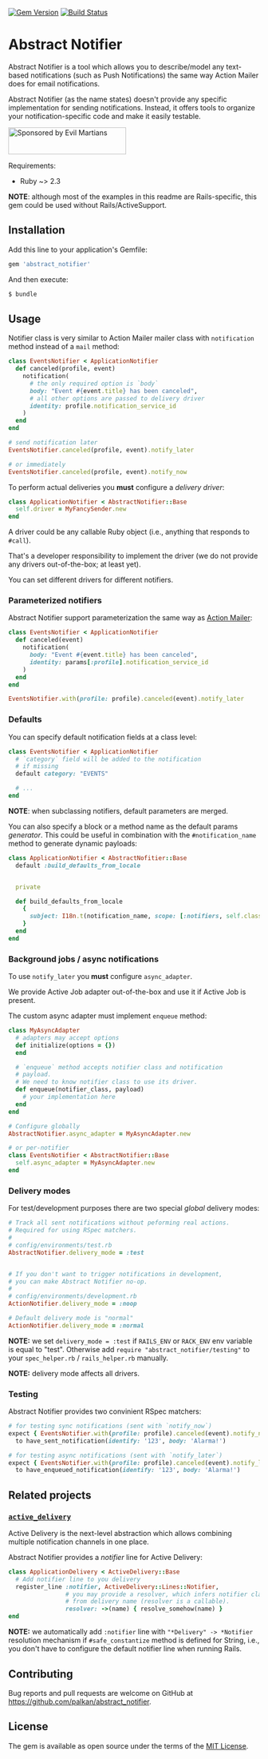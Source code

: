 [![Gem Version](https://badge.fury.io/rb/abstract_notifier.svg)](https://badge.fury.io/rb/abstract_notifier)
[![Build Status](https://travis-ci.org/palkan/abstract_notifier.svg?branch=master)](https://travis-ci.org/palkan/abstract_notifier)

# Abstract Notifier

Abstract Notifier is a tool which allows you to describe/model any text-based notifications (such as Push Notifications) the same way Action Mailer does for email notifications.

Abstract Notifier (as the name states) doesn't provide any specific implementation for sending notifications. Instead, it offers tools to organize your notification-specific code and make it easily testable.

<a href="https://evilmartians.com/?utm_source=action_policy">
<img src="https://evilmartians.com/badges/sponsored-by-evil-martians.svg" alt="Sponsored by Evil Martians" width="236" height="54"></a>

Requirements:
- Ruby ~> 2.3

**NOTE**: although most of the examples in this readme are Rails-specific, this gem could be used without Rails/ActiveSupport.

## Installation

Add this line to your application's Gemfile:

```ruby
gem 'abstract_notifier'
```

And then execute:

```sh
$ bundle
```

## Usage

Notifier class is very similar to Action Mailer mailer class with `notification` method instead of a `mail` method:

```ruby
class EventsNotifier < ApplicationNotifier
  def canceled(profile, event)
    notification(
      # the only required option is `body`
      body: "Event #{event.title} has been canceled",
      # all other options are passed to delivery driver
      identity: profile.notification_service_id
    )
  end
end

# send notification later
EventsNotifier.canceled(profile, event).notify_later

# or immediately
EventsNotifier.canceled(profile, event).notify_now
```

To perform actual deliveries you **must** configure a _delivery driver_:

```ruby
class ApplicationNotifier < AbstractNotifier::Base
  self.driver = MyFancySender.new
end
```

A driver could be any callable Ruby object (i.e., anything that responds to `#call`).

That's a developer responsibility to implement the driver (we do not provide any drivers out-of-the-box; at least yet).

You can set different drivers for different notifiers.

### Parameterized notifiers

Abstract Notifier support parameterization the same way as [Action Mailer]((https://api.rubyonrails.org/classes/ActionMailer/Parameterized.html)):

```ruby
class EventsNotifier < ApplicationNotifier
  def canceled(event)
    notification(
      body: "Event #{event.title} has been canceled",
      identity: params[:profile].notification_service_id
    )
  end
end

EventsNotifier.with(profile: profile).canceled(event).notify_later
```

### Defaults

You can specify default notification fields at a class level:

```ruby
class EventsNotifier < ApplicationNotifier
  # `category` field will be added to the notification
  # if missing
  default category: "EVENTS"

  # ...
end
```

**NOTE**: when subclassing notifiers, default parameters are merged.

You can also specify a block or a method name as the default params _generator_.
This could be useful in combination with the `#notification_name` method to generate dynamic payloads:

```ruby
class ApplicationNotifier < AbstractNofitier::Base
  default :build_defaults_from_locale


  private

  def build_defaults_from_locale
    {
      subject: I18n.t(notification_name, scope: [:notifiers, self.class.name.underscore])
    }
  end
end
```

### Background jobs / async notifications

To use `notify_later` you **must** configure `async_adapter`.

We provide Active Job adapter out-of-the-box and use it if Active Job is present.

The custom async adapter must implement `enqueue` method:

```ruby
class MyAsyncAdapter
  # adapters may accept options
  def initialize(options = {})
  end

  # `enqueue` method accepts notifier class and notification
  # payload.
  # We need to know notifier class to use its driver.
  def enqueue(notifier_class, payload)
    # your implementation here
  end
end

# Configure globally
AbstractNotifier.async_adapter = MyAsyncAdapter.new

# or per-notifier
class EventsNotifier < AbstractNotifier::Base
  self.async_adapter = MyAsyncAdapter.new
end
```

### Delivery modes

For test/development purposes there are two special _global_ delivery modes:

```ruby
# Track all sent notifications without peforming real actions.
# Required for using RSpec matchers.
#
# config/environments/test.rb
AbstractNotifier.delivery_mode = :test


# If you don't want to trigger notifications in development,
# you can make Abstract Notifier no-op.
#
# config/environments/development.rb
ActionNotifier.delivery_mode = :noop

# Default delivery mode is "normal"
ActionNotifier.delivery_mode = :normal
```

**NOTE:** we set `delivery_mode = :test` if `RAILS_ENV` or `RACK_ENV` env variable is equal to "test".
Otherwise add `require "abstract_notifier/testing"` to your `spec_helper.rb` / `rails_helper.rb` manually.

**NOTE:** delivery mode affects all drivers.

### Testing

Abstract Notifier provides two convinient RSpec matchers:

```ruby
# for testing sync notifications (sent with `notify_now`)
expect { EventsNotifier.with(profile: profile).canceled(event).notify_now }.
  to have_sent_notification(identify: '123', body: 'Alarma!')

# for testing async notifications (sent with `notify_later`)
expect { EventsNotifier.with(profile: profile).canceled(event).notify_later}.
  to have_enqueued_notification(identify: '123', body: 'Alarma!')
```

## Related projects

### [`active_delivery`](https://github.com/palkan/active_delivery)

Active Delivery is the next-level abstraction which allows combining multiple notification channels in one place.

Abstract Notifier provides a _notifier_ line for Active Delivery:

```ruby
class ApplicationDelivery < ActiveDelivery::Base
  # Add notifier line to you delivery
  register_line :notifier, ActiveDelivery::Lines::Notifier,
                # you may provide a resolver, which infers notifier class
                # from delivery name (resolver is a callable).
                resolver: ->(name) { resolve_somehow(name) }
end
```

**NOTE:** we automatically add `:notifier` line with `"*Delivery" -> *Notifier` resolution mechanism if `#safe_constantize` method is defined for String, i.e., you don't have to configure the default notifier line when running Rails.

## Contributing

Bug reports and pull requests are welcome on GitHub at https://github.com/palkan/abstract_notifier.

## License

The gem is available as open source under the terms of the [MIT License](https://opensource.org/licenses/MIT).
